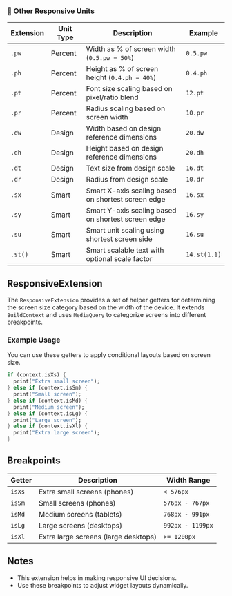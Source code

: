 ### 📐 Other Responsive Units

| Extension | Unit Type | Description                                        | Example      |
| --------- | --------- | -------------------------------------------------- | ------------ |
| `.pw`     | Percent   | Width as % of screen width (`0.5.pw = 50%`)        | `0.5.pw`     |
| `.ph`     | Percent   | Height as % of screen height (`0.4.ph = 40%`)      | `0.4.ph`     |
| `.pt`     | Percent   | Font size scaling based on pixel/ratio blend       | `12.pt`      |
| `.pr`     | Percent   | Radius scaling based on screen width               | `10.pr`      |
| `.dw`     | Design    | Width based on design reference dimensions         | `20.dw`      |
| `.dh`     | Design    | Height based on design reference dimensions        | `20.dh`      |
| `.dt`     | Design    | Text size from design scale                        | `16.dt`      |
| `.dr`     | Design    | Radius from design scale                           | `10.dr`      |
| `.sx`     | Smart     | Smart X-axis scaling based on shortest screen edge | `16.sx`      |
| `.sy`     | Smart     | Smart Y-axis scaling based on shortest screen edge | `16.sy`      |
| `.su`     | Smart     | Smart unit scaling using shortest screen side      | `16.su`      |
| `.st()`   | Smart     | Smart scalable text with optional scale factor     | `14.st(1.1)` |

## ResponsiveExtension

The `ResponsiveExtension` provides a set of helper getters for determining the screen size category based on the width of the device. It extends `BuildContext` and uses `MediaQuery` to categorize screens into different breakpoints.

### Example Usage

You can use these getters to apply conditional layouts based on screen size.

```dart
if (context.isXs) {
  print("Extra small screen");
} else if (context.isSm) {
  print("Small screen");
} else if (context.isMd) {
  print("Medium screen");
} else if (context.isLg) {
  print("Large screen");
} else if (context.isXl) {
  print("Extra large screen");
}
```

## Breakpoints

| Getter | Description                          | Width Range      |
| ------ | ------------------------------------ | ---------------- |
| `isXs` | Extra small screens (phones)         | `< 576px`        |
| `isSm` | Small screens (phones)               | `576px - 767px`  |
| `isMd` | Medium screens (tablets)             | `768px - 991px`  |
| `isLg` | Large screens (desktops)             | `992px - 1199px` |
| `isXl` | Extra large screens (large desktops) | `>= 1200px`      |

## Notes

- This extension helps in making responsive UI decisions.
- Use these breakpoints to adjust widget layouts dynamically.
